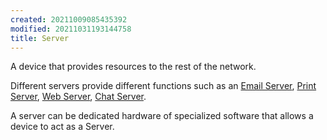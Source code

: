 ```yaml
---
created: 20211009085435392
modified: 20211031193144758
title: Server
---
```


A device that provides resources to the rest of the network.

Different servers provide different functions such as an [Email Server](#Email%20Server), [Print Server](#Print%20Server), [Web Server](#Web%20Server), [Chat Server](#Chat%20Server).

A server can be dedicated hardware of specialized software that allows a device to act as a Server.
